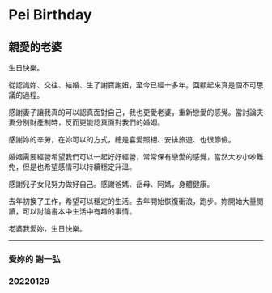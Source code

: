 # Pei Birthday

## 親愛的老婆

生日快樂。

從認識妳、交往、結婚、生了謝寶謝妞，至今已經十多年。回顧起來真是個不可思議的過程。

感謝妻子讓我真的可以認真面對自己，我也更愛老婆，重新戀愛的感覺。當討論夫妻分別財產制時，反而更能認真面對我們的婚姻。

感謝妳的辛勞，在妳可以的方式，總是喜愛照相、安排旅遊、也很節儉。

婚姻需要經營希望我們可以一起好好經營，常常保有戀愛的感覺，當然大吵小吵難免，但是也希望感情可以持續穩定升溫。

感謝兒子女兒努力做好自己。感謝爸媽、岳母、阿媽，身體健康。

去年初換了工作，希望可以穩定的生活。去年開始恢復衝浪，跑步。妳開始大量閱讀，可以討論書本中生活中有趣的事情。

老婆我愛妳，生日快樂。

---

### 愛妳的 謝一弘
### 20220129